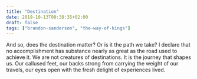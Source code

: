 ```yaml
---
title: "Destination"
date: 2019-10-13T09:38:35+02:00
draft: false
tags: ["brandon-sanderson", "the-way-of-kings"]
---
```


And so, does the destination matter? Or is it the path we take? I declare that no accomplishment has substance nearly as great as the road used to achieve it. We are not creatures of destinations. It is the journey that shapes us. Our callused feet, our backs strong from carrying the weight of our travels, our eyes open with the fresh delight of experiences lived.